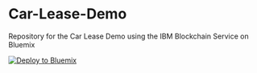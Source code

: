 # Car-Lease-Demo
Repository for the Car Lease Demo using the IBM Blockchain Service on Bluemix

[![Deploy to Bluemix](https://bluemix.net/deploy/button.png)](https://bluemix.net/deploy?repository=https://hub.jazz.net/git/jpayne23/Car.lease.demo.v4s)
